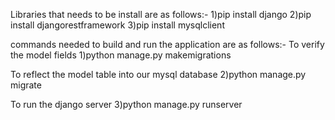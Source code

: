 Libraries that needs to be install are as follows:-
1)pip install django
2)pip install djangorestframework
3)pip install mysqlclient


commands needed to build and run the application are as follows:-
To verify the model fields 
1)python manage.py makemigrations

To reflect the model table into our mysql database 
2)python manage.py migrate

To run the django server 
3)python manage.py runserver
